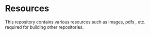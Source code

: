 # Resources
This repository contains various resources such as images, pdfs , etc. required for building other repositories.
